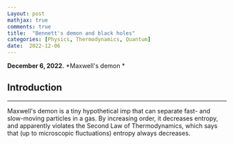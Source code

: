 ```yaml
---
Layout: post
mathjax: true
comments: true
title:  "Bennett's demon and black holes"
categories: [Physics, Thermodynamics, Quantum]
date:  2022-12-06
---
```


**December 6, 2022.** *Maxwell's demon *

## Introduction
---

Maxwell's demon is a tiny hypothetical imp that can separate fast- and
slow-moving particles in a gas. By increasing order, it decreases
entropy, and apparently violates the Second Law of Thermodynamics,
which says that (up to microscopic fluctuations) entropy always
decreases.
